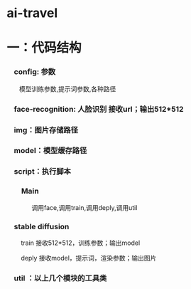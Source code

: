 # ai-travel

# 一：代码结构
### &emsp;config: 参数
&emsp;&emsp;模型训练参数,提示词参数,各种路径

### &emsp;face-recognition: 人脸识别 接收url；输出512*512

### &emsp;img：图片存储路径

### &emsp;model：模型缓存路径

### &emsp;script：执行脚本
### &emsp;&emsp;Main
&emsp;&emsp;&emsp;&emsp;调用face,调用train,调用deply,调用util

### &emsp;stable diffusion 
&emsp;  &emsp;train  接收512*512，训练参数；输出model 

&emsp; &emsp;deply  接收model，提示词，渲染参数；输出图片
### &emsp;util ：以上几个模块的工具类